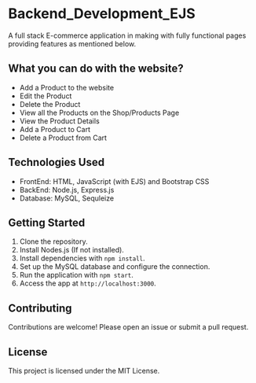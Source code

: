 # Backend_Development_EJS

A full stack E-commerce application in making with fully functional pages providing features as mentioned below.

## What you can do with the website?
- Add a Product to the website
- Edit the Product
- Delete the Product
- View all the Products on the Shop/Products Page
- View the Product Details 
- Add a Product to Cart
- Delete a Product from Cart
 
## Technologies Used

- FrontEnd: HTML, JavaScript (with EJS) and Bootstrap CSS
- BackEnd: Node.js, Express.js
- Database: MySQL, Sequleize

## Getting Started

1. Clone the repository.
2. Install Nodes.js (If not installed).
3. Install dependencies with `npm install`.
4. Set up the MySQL database and configure the connection.
5. Run the application with `npm start`.
6. Access the app at `http://localhost:3000`.

## Contributing

Contributions are welcome! Please open an issue or submit a pull request.

## License

This project is licensed under the MIT License.


